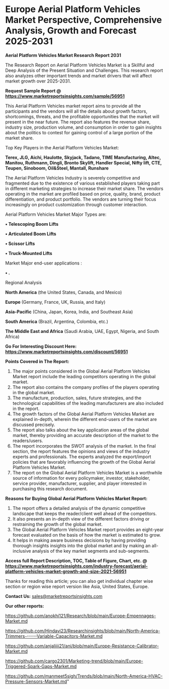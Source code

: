 # Europe Aerial Platform Vehicles Market Perspective, Comprehensive Analysis, Growth and Forecast 2025-2031

<strong>Aerial Platform Vehicles Market Research Report 2031</strong>

The Research Report on Aerial Platform Vehicles Market is a Skillful and Deep Analysis of the Present Situation and Challenges. This research report also analyzes other important trends and market drivers that will affect market growth over 2025-2031.

<strong>Request Sample Report @ <a href=https://www.marketreportsinsights.com/sample/56951>https://www.marketreportsinsights.com/sample/56951</a></strong>

This Aerial Platform Vehicles market report aims to provide all the participants and the vendors will all the details about growth factors, shortcomings, threats, and the profitable opportunities that the market will present in the near future. The report also features the revenue share, industry size, production volume, and consumption in order to gain insights about the politics to contest for gaining control of a large portion of the market share.

Top Key Players in the Aerial Platform Vehicles Market:

<strong>Terex, JLG, Aichi, Haulotte, Skyjack, Tadano, TIME Manufacturing, Altec, Manitou, Ruthmann, Dingli, Bronto Skylift, Handler Special, Nifty lift, CTE, Teupen, Sinoboom, Oil&Steel, Mantall, Runshare</strong>

The Aerial Platform Vehicles Industry is severely competitive and fragmented due to the existence of various established players taking part in different marketing strategies to increase their market share. The vendors operating in the market are profiled based on price, quality, brand, product differentiation, and product portfolio. The vendors are turning their focus increasingly on product customization through customer interaction.

Aerial Platform Vehicles Market Major Types are:

<strong>• Telescoping Boom Lifts

• Articulated Boom Lifts

• Scissor Lifts

• Truck-Mounted Lifts</strong>

Market Major end-user applications :

<strong>• .</strong>

Regional Analysis

</u><strong><b>North America</b></strong> (the United States, Canada, and Mexico)

<strong><b>Europe </b></strong>(Germany, France, UK, Russia, and Italy)

<strong><b>Asia-Pacific</b></strong> (China, Japan, Korea, India, and Southeast Asia)

<strong><b>South America</b></strong> (Brazil, Argentina, Colombia, etc.)

<strong><b>The Middle East and Africa</b></strong> (Saudi Arabia, UAE, Egypt, Nigeria, and South Africa)

<strong>Go For Interesting Discount Here: <a href=https://www.marketreportsinsights.com/discount/56951>https://www.marketreportsinsights.com/discount/56951</a></strong>

<strong>Points Covered in The Report:</strong>
<ol>
  <li>The major points considered in the Global Aerial Platform Vehicles Market report include the leading competitors operating in the global market.</li>
  <li>The report also contains the company profiles of the players operating in the global market.</li>
  <li>The manufacture, production, sales, future strategies, and the technological capabilities of the leading manufacturers are also included in the report.</li>
  <li>The growth factors of the Global Aerial Platform Vehicles Market are explained in-depth, wherein the different end-users of the market are discussed precisely.</li>
  <li>The report also talks about the key application areas of the global market, thereby providing an accurate description of the market to the readers/users.</li>
  <li>The report incorporates the SWOT analysis of the market. In the final section, the report features the opinions and views of the industry experts and professionals. The experts analyzed the export/import policies that are favorably influencing the growth of the Global Aerial Platform Vehicles Market.</li>
  <li>The report on the Global Aerial Platform Vehicles Market is a worthwhile source of information for every policymaker, investor, stakeholder, service provider, manufacturer, supplier, and player interested in purchasing this research document.</li>
</ol>
<strong>Reasons for Buying Global Aerial Platform Vehicles Market Report:</strong>

<ol>
  <li>The report offers a detailed analysis of the dynamic competitive landscape that keeps the reader/client well ahead of the competitors.</li>
  <li>It also presents an in-depth view of the different factors driving or restraining the growth of the global market.</li>
  <li>The Global Aerial Platform Vehicles Market report provides an eight-year forecast evaluated on the basis of how the market is estimated to grow.</li>
  <li>It helps in making aware business decisions by having providing thorough insights insights into the global market and by making an all-inclusive analysis of the key market segments and sub-segments.</li>
</ol>
<strong>Access full Report Description, TOC, Table of Figure, Chart, etc. @ <a href=https://www.marketreportsinsights.com/industry-forecast/aerial-platform-vehicles-market-growth-and-size-2021-56951>https://www.marketreportsinsights.com/industry-forecast/aerial-platform-vehicles-market-growth-and-size-2021-56951</a></strong>


Thanks for reading this article; you can also get individual chapter wise section or region wise report version like Asia, United States, Europe.

<strong>Contact Us:</strong>
sales@marketreportsinsights.com

<strong>Our other reports:</strong>

<a href=https://github.com/anokhi121/Research/blob/main/Europe-Empennages-Market.md>https://github.com/anokhi121/Research/blob/main/Europe-Empennages-Market.md</a>

<a href=https://github.com/Hindavi23/Researchinsights/blob/main/North-America-Trimmers------Variable-Capacitors-Market.md>https://github.com/Hindavi23/Researchinsights/blob/main/North-America-Trimmers------Variable-Capacitors-Market.md</a>

<a href=https://github.com/anjaliiii21/ani/blob/main/Europe-Resistance-Calibrator-Market.md>https://github.com/anjaliiii21/ani/blob/main/Europe-Resistance-Calibrator-Market.md</a>

<a href=https://github.com/cargo2301/Marketing-trend/blob/main/Europe-Triggered-Spark-Gaps-Market.md>https://github.com/cargo2301/Marketing-trend/blob/main/Europe-Triggered-Spark-Gaps-Market.md</a>

<a href=https://github.com/manmeet5sigh/Trends/blob/main/North-America-HVAC-Pressure-Sensors-Market.md>https://github.com/manmeet5sigh/Trends/blob/main/North-America-HVAC-Pressure-Sensors-Market.md</a>"
